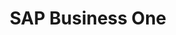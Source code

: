 ---
title: "SAP Business One"
seoTitle: "SAP Business One integration"
seoDescription: "Here’s how SAP Business One works with your applications to streamline your workflow."
summary: "Sap Business One is ERP software designed to streamline key processes within your business. Its provides real-time information to give you greater strategic insights. Stock2Shop has integrations to help automate B2C and B2B e-commerce transactions between SAP and your other applications"
lead: "Here’s how SAP Business One works with your applications to streamline your workflow."
image: "/uploads/logo-sap-business-one.png"
imageAlt: sap logo
type: "source"
source: "sap"
tags: ["erp"]
aliases:
    - /integrations/sap/
---